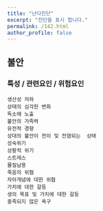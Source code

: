 ```yaml
---
title: "난다진단"
excerpt: "진단을 표시 합니다."
permalink: /142.html
author_profile: false
---
```

## 불안



### 특성 / 관련요인 / 위험요인

>   

    생산성 저하
    상태의 심각한 변화
    독소에 노출
    불안의 가족력
    유전적 경향
    상대의 불안이 전이 및 전염되는  상태
    성숙위기
    상황적 위기
    스트레스
    물질남용
    죽음의 위협
    자아개념에 대한 위협
    가치에 대한 갈등
    생의 목표 및 가치에 대한 갈등
    충족되지 않은 욕구
